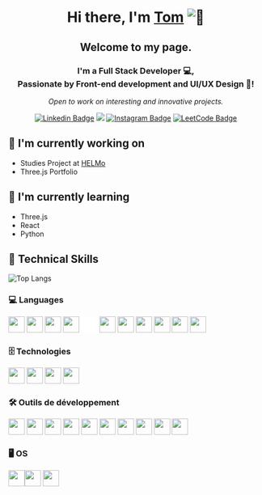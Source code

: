 <h1 align="center">Hi there, I'm  <a href="https://www.tomcaufrier.be/" target="_blank" rel="noreferrer">Tom</a> <img src="https://github.com/wervlad/wervlad/assets/24524555/766d336d-b87d-44ba-807c-c51de2bc6b4d" width="28px" alt="👋"></h1>

<h2 align="center">Welcome to my page.</h2>

<h3 align="center"> I'm a Full Stack Developer 💻,<br> Passionate by Front-end development and UI/UX Design 🎨! </h3>
<p align="center"><i>Open to work on interesting and innovative projects.</i></p>
<p align="center">
    <a href="https://www.linkedin.com/in/tom-caufrier/" target="_blank" rel="noreferrer"><img src="https://img.shields.io/badge/-Tom%20Caufrier-blue?style=flat-square&logo=Linkedin&logoColor=white&link=https://www.linkedin.com/in/tom-caufrier/" alt="Linkedin Badge"></a>
    <a href="https://bento.me/tomcaufrier" target="_blank" rel="noreferrer"><img src="https://img.shields.io/badge/-@tomcaufrier-758dff?style=flat-square&logo=Bento&logoColor=white&link=https://bento.me/tomcaufrier"/></a>
    <a href="https://www.instagram.com/tomcauf/" target="_blank" rel="noreferrer"><img src="https://img.shields.io/badge/-@tom.cauf-E4405F?style=flat-square&logo=Instagram&logoColor=white&link=https://www.instagram.com/tom.cauf/"
    alt="Instagram Badge"></a>
    <a href="https://leetcode.com/tomcaufrier/" target="_blank" rel="noreferrer"><img src="https://img.shields.io/badge/-tomcaufrier-FFA500?style=flat-square&logo=LeetCode&logoColor=white&link=https://leetcode.com/tomcaufrier/" alt="LeetCode Badge"></a>
</p>

## 🔭 I'm currently working on

- Studies Project at [HELMo](https://www.helmo.be/)
- Three.js Portfolio

## 🌱 I'm currently learning

- Three.js
- React
- Python

## 💼 Technical Skills

![Top Langs](https://tomcauf-github-readme.vercel.app/api/top-langs/?username=tomcauf&theme=calm&layout=compact)
### 💻 Languages
<span>
    <img height="32" width="32" src="https://cdn.simpleicons.org/html5" />
    <img height="32" width="32" src="https://cdn.simpleicons.org/php" />
    <img height="32" width="32" src="https://cdn.simpleicons.org/javascript" />
    <img height="32" width="32" src="https://cdn.simpleicons.org/typescript" />
    <img height="32" width="32" src="./images/java.svg" />
    <img height="32" width="32" src="https://cdn.simpleicons.org/c" />
    <img height="32" width="32" src="https://cdn.simpleicons.org/csharp" />
    <img height="32" width="32" src="https://cdn.simpleicons.org/rust/white" />
    <img height="32" width="32" src="https://cdn.simpleicons.org/kotlin" />
    <img height="32" width="32" src="https://cdn.simpleicons.org/swift" />
    <img height="32" width="32" src="https://cdn.simpleicons.org/node.js" />
<span>
</br>

### 🗄️ Technologies
<span>
    <img height="32" width="32" src="https://cdn.simpleicons.org/mysql" />
    <img height="32" width="32" src="https://cdn.simpleicons.org/bootstrap" />
    <img height="32" width="32" src="https://cdn.simpleicons.org/css3" />
    <img height="32" width="32" src="https://cdn.simpleicons.org/sass" />
</span>
</br>

### 🛠️ Outils de développement
<span>
    <img height="32" width="32" src="https://cdn.simpleicons.org/figma" />
    <img height="32" width="32" src="https://cdn.simpleicons.org/npm" />
    <img height="32" width="32" src="https://cdn.simpleicons.org/yarn" />
    <img height="32" width="32" src="https://cdn.simpleicons.org/git" />
    <img height="32" width="32" src="https://cdn.simpleicons.org/github/white" />
    <img height="32" width="32" src="https://cdn.simpleicons.org/visualstudiocode" />
    <img height="32" width="32" src="https://cdn.simpleicons.org/visualstudio" />
    <img height="32" width="32" src="https://cdn.simpleicons.org/jetbrains/white" />
    <img height="32" width="32" src="https://cdn.simpleicons.org/adobeillustrator" />
    <img height="32" width="32" src="https://cdn.simpleicons.org/adobephotoshop" />
</span>
</br>

### 🖥️ OS
<span>
    <img height="32" width="32" src="https://cdn.simpleicons.org/apple/white" /><img height="32" width="32" src="https://cdn.simpleicons.org/macos/white" />
    <img height="32" width="32" src="https://cdn.simpleicons.org/windows" />
</span>
